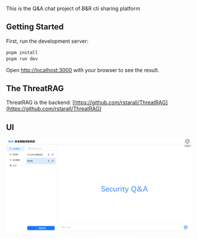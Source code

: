 This is  the Q&A chat project of B&R cti sharing platform


## Getting Started

First, run the development server:

```bash
pnpm install
pnpm run dev
```

Open [http://localhost:3000](http://localhost:3000) with your browser to see the result.

## The ThreatRAG
ThreatRAG is the backend:
[https://github.com/rstarall/ThreatRAG](https://github.com/rstarall/ThreatRAG)


## UI

![frontend](docs\imgs\frontend.png)